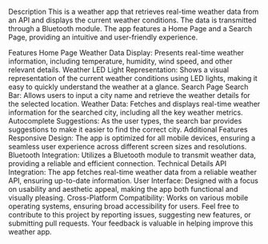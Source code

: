 Description
This is a weather app that retrieves real-time weather data from an API and displays the current weather conditions. The data is transmitted through a Bluetooth module. The app features a Home Page and a Search Page, providing an intuitive and user-friendly experience.

Features
Home Page
Weather Data Display: Presents real-time weather information, including temperature, humidity, wind speed, and other relevant details.
Weather LED Light Representation: Shows a visual representation of the current weather conditions using LED lights, making it easy to quickly understand the weather at a glance.
Search Page
Search Bar: Allows users to input a city name and retrieve the weather details for the selected location.
Weather Data: Fetches and displays real-time weather information for the searched city, including all the key weather metrics.
Autocomplete Suggestions: As the user types, the search bar provides suggestions to make it easier to find the correct city.
Additional Features
Responsive Design: The app is optimized for all mobile devices, ensuring a seamless user experience across different screen sizes and resolutions.
Bluetooth Integration: Utilizes a Bluetooth module to transmit weather data, providing a reliable and efficient connection.
Technical Details
API Integration: The app fetches real-time weather data from a reliable weather API, ensuring up-to-date information.
User Interface: Designed with a focus on usability and aesthetic appeal, making the app both functional and visually pleasing.
Cross-Platform Compatibility: Works on various mobile operating systems, ensuring broad accessibility for users.
Feel free to contribute to this project by reporting issues, suggesting new features, or submitting pull requests. Your feedback is valuable in helping improve this weather app.
